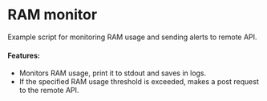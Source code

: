 # RAM monitor

Example script for monitoring RAM usage and sending alerts to remote API.

#### Features:

* Monitors RAM usage, print it to stdout and saves in logs.
* If the specified RAM usage threshold is exceeded, makes a post request to the remote API.

